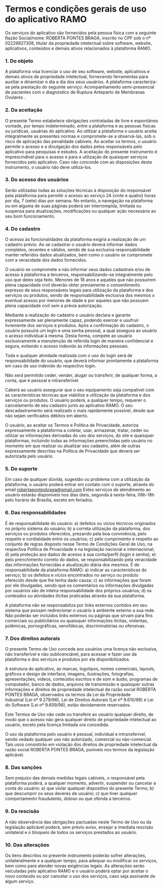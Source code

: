 # **Termos e condições gerais de uso do aplicativo RAMO**
Os serviços do aplicativo são fornecidos pela pessoa física com a seguinte Razão Social/nome: ROBERTA PONTES BRAGA, inscrito no CPF sob o nº 02229827308, titular da propriedade intelectual sobre software, website, aplicativos, conteúdos e demais ativos relacionados à plataforma RAMO.

### 1. Do objeto

A plataforma visa licenciar o uso de seu software, website, aplicativos e demais ativos de propriedade intelectual, fornecendo ferramentas para auxiliar e dinamizar o dia a dia dos seus usuários.
A plataforma caracteriza-se pela prestação do seguinte serviço: Acompanhamento semi-presencial de pacientes com o diagnóstico de Ruptura Anteparto de Membranas Ovulares .

### 2. Da aceitação

O presente Termo estabelece obrigações contratadas de livre e espontânea vontade, por tempo indeterminado, entre a plataforma e as pessoas físicas ou jurídicas, usuárias do aplicativo.
Ao utilizar a plataforma o usuário aceita integralmente as presentes normas e compromete-se a observá-las, sob o risco de aplicação das penalidade cabíveis. Ao aceitar os termos, o usuário permite o acesso e a divulgação dos dados pelos responsáveis pelo aplicativo para pesquisas e estudos.
A aceitação do presente instrumento é imprescindível para o acesso e para a utilização de quaisquer serviços fornecidos pelo aplicativo. Caso não concorde com as disposições deste instrumento, o usuário não deve utilizá-los.

### 3. Do acesso dos usuários

Serão utilizadas todas as soluções técnicas à disposição do responsável pela plataforma para permitir o acesso ao serviço 24 (vinte e quatro) horas por dia, 7 (sete) dias por semana. No entanto, a navegação na plataforma ou em alguma de suas páginas poderá ser interrompida, limitada ou suspensa para atualizações, modificações ou qualquer ação necessária ao seu bom funcionamento.

### 4. Do cadastro

O acesso às funcionalidades da plataforma exigirá a realização de um cadastro prévio.
Ao se cadastrar o usuário deverá informar dados completos, recentes e válidos, sendo de sua exclusiva responsabilidade manter referidos dados atualizados, bem como o usuário se compromete com a veracidade dos dados fornecidos.

O usuário se compromete a não informar seus dados cadastrais e/ou de acesso à plataforma a terceiros, responsabilizando-se integralmente pelo uso que deles seja feito.
Menores de 18 anos e aqueles que não possuírem plena capacidade civil deverão obter previamente o consentimento expresso de seus responsáveis legais para utilização da plataforma e dos serviços ou produtos, sendo de responsabilidade exclusiva dos mesmos o eventual acesso por menores de idade e por aqueles que não possuem plena capacidade civil sem a prévia autorização.

Mediante a realização do cadastro o usuário declara e garante expressamente ser plenamente capaz, podendo exercer e usufruir livremente dos serviços e produtos.
Após a confirmação do cadastro, o usuário possuirá um login e uma senha pessoal, a qual assegura ao usuário o acesso individual à mesma. Desta forma, compete ao usuário exclusivamente a manutenção de referida login de maneira confidencial e segura, evitando o acesso indevido às informações pessoais.

Toda e qualquer atividade realizada com o uso do login será de responsabilidade do usuário, que deverá informar prontamente a plataforma em caso de uso indevido do respectivo login.

Não será permitido ceder, vender, alugar ou transferir, de qualquer forma, a conta, que é pessoal e intransferível.

Caberá ao usuário assegurar que o seu equipamento seja compatível com as características técnicas que viabilize a utilização da plataforma e dos serviços ou produtos.
O usuário poderá, a qualquer tempo, requerer o cancelamento de seu cadastro junto ao aplicativo RAMO. O seu descadastramento será realizado o mais rapidamente possível, desde que não sejam verificados débitos em aberto.

O usuário, ao aceitar os Termos e Política de Privacidade, autoriza expressamente a plataforma a coletar, usar, armazenar, tratar, ceder ou utilizar as informações derivadas do uso dos serviços, do site e quaisquer plataformas, incluindo todas as informações preenchidas pelo usuário no momento em que realizar ou atualizar seu cadastro, além de outras expressamente descritas na Política de Privacidade que deverá ser autorizada pelo usuário.

### 5. Do suporte

Em caso de qualquer dúvida, sugestão ou problema com a utilização da plataforma, o usuário poderá entrar em contato com o suporte, através do email robertapontesbraga@gmail.com
Estes serviços de atendimento ao usuário estarão disponíveis nos dias úteis, segunda à sexta-feira, 08h-18h pelo horário de Brasília, exceto em feriados.

### 6. Das responsabilidades

É de responsabilidade do usuário:
a) defeitos ou vícios técnicos originados no próprio sistema do usuário;
b) a correta utilização da plataforma, dos serviços ou produtos oferecidos, prezando pela boa convivência, pelo respeito e cordialidade entre os usuários;
c) pelo cumprimento e respeito ao conjunto de regras disposto nesse Termo de Condições Geral de Uso, na respectiva Política de Privacidade e na legislação nacional e internacional;
d) pela proteção aos dados de acesso à sua conta/perfil (login e senha);
e) pelo prenchimento correto do dados, se responsabilizando pela veracidade das informações fornecidas e atualização diária dos mesmos.
É de responsabilidade da plataforma RAMO:
a) indicar as características do serviço;
b) os defeitos e vícios encontrados no serviço ou produto oferecido desde que lhe tenha dado causa;
c) as informações que foram por ele divulgadas, sendo que os comentários ou informações divulgadas por usuários são de inteira responsabilidade dos próprios usuários;
d) os conteúdos ou atividades ilícitas praticadas através da sua plataforma.

A plataforma não se responsabiliza por links externos contidos em seu sistema que possam redirecionar o usuário à ambiente externo a sua rede.
Não poderão ser incluídos links externos ou páginas que sirvam para fins comerciais ou publicitários ou quaisquer informações ilícitas, violentas, polêmicas, pornográficas, xenofóbicas, discriminatórias ou ofensivas.

### 7. Dos direitos autorais

O presente Termo de Uso concede aos usuários uma licença não exclusiva, não transferível e não sublicenciável, para acessar e fazer uso da plataforma e dos serviços e produtos por ela disponibilizados.

A estrutura do aplicativo, as marcas, logotipos, nomes comerciais, layouts, gráficos e design de interface, imagens, ilustrações, fotografias, apresentações, vídeos, conteúdos escritos e de som e áudio, programas de computador, banco de dados, arquivos de transmissão e quaisquer outras informações e direitos de propriedade intelectual da razão social ROBERTA PONTES BRAGA, observados os termos da Lei da Propriedade Industrial (Lei nº 9.279/96), Lei de Direitos Autorais (Lei nº 9.610/98) e Lei do Software (Lei nº 9.609/98), estão devidamente reservados.

Este Termos de Uso não cede ou transfere ao usuário qualquer direito, de modo que o acesso não gera qualquer direito de propriedade intelectual ao usuário, exceto pela licença limitada ora concedida.

O uso da plataforma pelo usuário é pessoal, individual e intransferível, sendo vedado qualquer uso não autorizado, comercial ou não-comercial. Tais usos consistirão em violação dos direitos de propriedade intelectual da razão social ROBERTA PONTES BRAGA, puníveis nos termos da legislação aplicável.

### 8. Das sanções

Sem prejuízo das demais medidas legais cabíveis, o responsável pela plataforma poderá, a qualquer momento, advertir, suspender ou cancelar a conta do usuário:
a) que violar qualquer dispositivo do presente Termo;
b) que descumprir os seus deveres de usuário;
c) que tiver qualquer comportamento fraudulento, doloso ou que ofenda a terceiros.

### 9. Da rescisão

A não observância das obrigações pactuadas neste Termo de Uso ou da legislação aplicável poderá, sem prévio aviso, ensejar a imediata rescisão unilateral e o bloqueio de todos os serviços prestados ao usuário.

### 10. Das alterações

Os itens descritos no presente instrumento poderão sofrer alterações, unilateralmente e a qualquer tempo, para adequar ou modificar os serviços, bem como para atender novas exigências legais. As alterações serão veiculadas pelo aplicativo RAMO e o usuário poderá optar por aceitar o novo conteúdo ou por cancelar o uso dos serviços, caso seja assinante de algum serviço.
